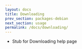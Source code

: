 ```yaml
---
layout: docs
title: Downloading
prev_section: packages-debian
next_section: usage
permalink: /docs/downloading/
---
```

- Stub for Downloading help page

